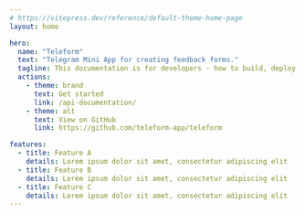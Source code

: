 ```yaml
---
# https://vitepress.dev/reference/default-theme-home-page
layout: home

hero:
  name: "Teleform"
  text: "Telegram Mini App for creating feedback forms."
  tagline: This documentation is for developers - how to build, deploy or edit Teleform.
  actions:
    - theme: brand
      text: Get started
      link: /api-documentation/
    - theme: alt
      text: View on GitHub
      link: https://github.com/teleform-app/teleform

features:
  - title: Feature A
    details: Lorem ipsum dolor sit amet, consectetur adipiscing elit
  - title: Feature B
    details: Lorem ipsum dolor sit amet, consectetur adipiscing elit
  - title: Feature C
    details: Lorem ipsum dolor sit amet, consectetur adipiscing elit
---
```


